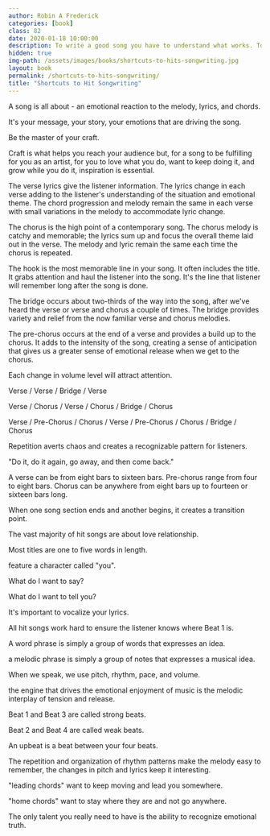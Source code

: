 ```yaml
---
author: Robin A Frederick
categories: [book]
class: 82
date: 2020-01-18 10:00:00
description: To write a good song you have to understand what works. To do that you need to spend time listening to your favorite songs. Look at the structure and lyrics then keep asking yourself good questions. What makes the song good? What's the emotion and story behind the song?
hidden: true
img-path: /assets/images/books/shortcuts-to-hits-songwriting.jpg
layout: book
permalink: /shortcuts-to-hits-songwriting/
title: "Shortcuts to Hit Songwriting"
---
```


A song is all about - an emotional reaction to the melody, lyrics, and chords.

It's your message, your story, your emotions that are driving the song.

Be the master of your craft.

Craft is what helps you reach your audience but, for a song to be fulfilling for you as an artist, for you to love what you do, want to keep doing it, and grow while you do it, inspiration is essential.

The verse lyrics give the listener information. The lyrics change in each verse adding to the listener's understanding of the situation and emotional theme. The chord progression and melody remain the same in each verse with small variations in the melody to accommodate lyric change.

The chorus is the high point of a contemporary song. The chorus melody is catchy and memorable; the lyrics sum up and focus the overall theme laid out in the verse. The melody and lyric remain the same each time the chorus is repeated.

The hook is the most memorable line in your song. It often includes the title. It grabs attention and haul the listener into the song. It's the line that listener will remember long after the song is done.

The bridge occurs about two-thirds of the way into the song, after we've heard the verse or verse and chorus a couple of times. The bridge provides variety and relief from the now familiar verse and chorus melodies.

The pre-chorus occurs at the end of a verse and provides a build up to the chorus. It adds to the intensity of the song, creating a sense of anticipation that gives us a greater sense of emotional release when we get to the chorus.

Each change in volume level will attract attention.

Verse / Verse / Bridge / Verse

Verse / Chorus / Verse / Chorus / Bridge / Chorus

Verse / Pre-Chorus / Chorus / Verse / Pre-Chorus / Chorus / Bridge / Chorus

Repetition averts chaos and creates a recognizable pattern for listeners.

"Do it, do it again, go away, and then come back."

A verse can be from eight bars to sixteen bars. Pre-chorus range from four to eight bars. Chorus can be anywhere from eight bars up to fourteen or sixteen bars long.

When one song section ends and another begins, it creates a transition point.

The vast majority of hit songs are about love relationship.

Most titles are one to five words in length.

feature a character called "you".

What do I want to say?

What do I want to tell you?

It's important to vocalize your lyrics.

All hit songs work hard to ensure the listener knows where Beat 1 is.

A word phrase is simply a group of words that expresses an idea.

a melodic phrase is simply a group of notes that expresses a musical idea.

When we speak, we use pitch, rhythm, pace, and volume.

the engine that drives the emotional enjoyment of music is the melodic interplay of tension and release.

Beat 1 and Beat 3 are called strong beats.

Beat 2 and Beat 4 are called weak beats.

An upbeat is a beat between your four beats.

The repetition and organization of rhythm patterns make the melody easy to remember, the changes in pitch and lyrics keep it interesting.

"leading chords" want to keep moving and lead you somewhere.

"home chords" want to stay where they are and not go anywhere.

The only talent you really need to have is the ability to recognize emotional truth.
